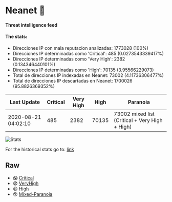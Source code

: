 # Neanet :hocho:
#### Threat intelligence feed
#### The stats:

- Direcciones IP con mala reputacion analizadas: 1773028 (100%)
- Direcciones IP determinadas como 'Critical':  485 (0.0273543339417%)
- Direcciones IP determinadas como 'Very High':  2382 (0.134346440101%)
- Direcciones IP determinadas como 'High':  70135 (3.95566229073)
- Total de direcciones IP indexadas en Neanet:  73002 (4.11736306477%)
- Total de direcciones IP descartadas en Neanet:  1700026 (95.8826369352%)

| Last Update | Critical | Very High | High | Paranoia |
| --- | --- | --- | --- | --- |
| 2020-08-21 04:02:10 | 485 | 2382 | 70135 | 73002 mixed list (Critical + Very High + High)|

![Stats](https://docs.google.com/spreadsheets/d/e/2PACX-1vSnaNMIXVabIpDJjufMlzH7poXnshF3mgd8Is1g9ytUEzVsP5my4Trn8f-xkoLLQ38xpL3HtmUexLo6/pubchart?oid=501124687&format=image)

For the historical stats go to: [link](/stats.csv)
## Raw
- :scream: [Critical](https://raw.githubusercontent.com/JavaGarcia/Neanet/master/blacklists/neanet_critical.txt)
- :fearful: [VeryHigh](https://raw.githubusercontent.com/JavaGarcia/Neanet/master/blacklists/neanet_veryHigh.txtt)
- :frowning: [High](https://raw.githubusercontent.com/JavaGarcia/Neanet/master/blacklists/neanet_high.txt)
- :dizzy_face: [Mixed-Paranoia](https://raw.githubusercontent.com/JavaGarcia/Neanet/master/blacklists/neanet_all.txt)














































































































































































































































































































































